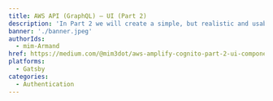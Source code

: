```yaml
---
title: AWS API (GraphQL) — UI (Part 2)
description: 'In Part 2 we will create a simple, but realistic and usable Front-End/UI for it, complete with all the User management pages (sign-up, sign-in, sign-out, change-password) ready to be used out of the box '
banner: './banner.jpeg'
authorIds:
  - mim-Armand
href: https://medium.com/@mim3dot/aws-amplify-cognito-part-2-ui-components-935876fabad3
platforms:
  - Gatsby
categories:
  - Authentication
---
```


